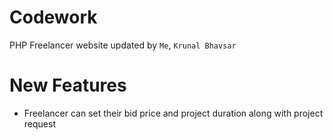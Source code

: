 # Codework
PHP Freelancer website updated by `Me`, `Krunal Bhavsar`

# New Features
- Freelancer can set their bid price and project duration along with project request
